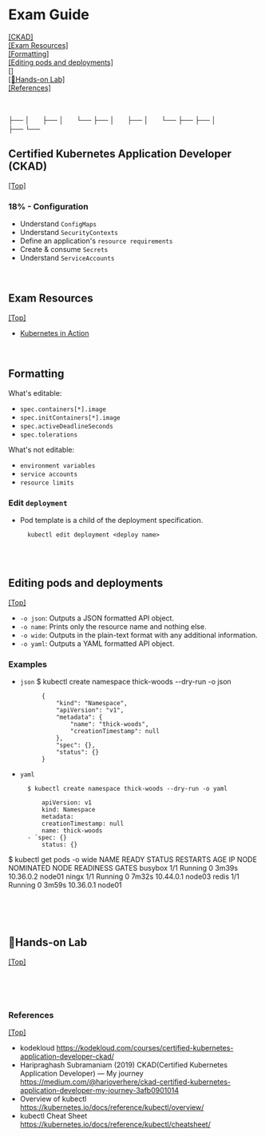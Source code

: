 # <span id='top'>Exam Guide</span>

[[CKAD]](#CKAD)  
[[Exam Resources]](#Resources)  
[[Formatting]](#Formatting)  
[[Editing pods and deployments]](#Editing)  
[[]](#)  
[[🤲Hands-on Lab]](#handson)  
[[References]](#ref)

<br>

├──
│ㅤㅤ├──
│ㅤㅤ└──
├──
│ㅤㅤ├──
│ㅤㅤ└──
├──
├──
│  
├──
└──

## <span id='CKAD'>Certified Kubernetes Application Developer (CKAD)</span>

[[Top]](#top)

### 18% - Configuration

- Understand `ConfigMaps`
- Understand `SecurityContexts`
- Define an application's `resource requirements`
- Create & consume `Secrets`
- Understand `ServiceAccounts`

<br>

## <span id='Resources'>Exam Resources</span>

[[Top]](#top)

- [Kubernetes in Action](https://www.manning.com/books/kubernetes-in-action)

<br>

## <span id='Formatting'>Formatting</span>

What's editable:

- `spec.containers[*].image`
- `spec.initContainers[*].image`
- `spec.activeDeadlineSeconds`
- `spec.tolerations`

What's not editable:

- `environment variables`
- `service accounts`
- `resource limits`

### Edit `deployment`

- Pod template is a child of the deployment specification.

        kubectl edit deployment <deploy name>

<br>
<br>

## <span id='Editing'>Editing pods and deployments</span>

[[Top]](#top)

- `-o json`: Outputs a JSON formatted API object.
- `-o name`: Prints only the resource name and nothing else.
- `-o wide`: Outputs in the plain-text format with any additional information.
- `-o yaml`: Outputs a YAML formatted API object.

### Examples

- `json`
  $ kubectl create namespace thick-woods --dry-run -o json

            {
                "kind": "Namespace",
                "apiVersion": "v1",
                "metadata": {
                    "name": "thick-woods",
                    "creationTimestamp": null
                },
                "spec": {},
                "status": {}
            }

- `yaml`

        $ kubectl create namespace thick-woods --dry-run -o yaml

            apiVersion: v1
            kind: Namespace
            metadata:
            creationTimestamp: null
            name: thick-woods
        - `spec: {}
            status: {}

$ kubectl get pods -o wide
NAME READY STATUS RESTARTS AGE IP NODE NOMINATED NODE READINESS GATES
busybox 1/1 Running 0 3m39s 10.36.0.2 node01 <none> <none>
ningx 1/1 Running 0 7m32s 10.44.0.1 node03 <none> <none>
redis 1/1 Running 0 3m59s 10.36.0.1 node01 <none> <none>

<br>

<br>
<br>

## <span id='handson'>🤲Hands-on Lab</span>

[[Top]](#top)

<br>

<br>
<br>

### <span id='ref'>References</span>

[[Top]](#top)

- kodekloud https://kodekloud.com/courses/certified-kubernetes-application-developer-ckad/
- Haripraghash Subramaniam (2019) CKAD(Certified Kubernetes Application Developer) — My journey https://medium.com/@harioverhere/ckad-certified-kubernetes-application-developer-my-journey-3afb0901014
- Overview of kubectl https://kubernetes.io/docs/reference/kubectl/overview/
- kubectl Cheat Sheet https://kubernetes.io/docs/reference/kubectl/cheatsheet/
